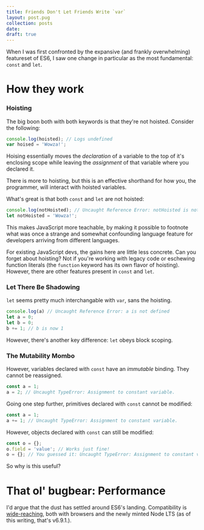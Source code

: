 ```yaml
---
title: Friends Don't Let Friends Write `var`
layout: post.pug
collection: posts
date:
draft: true
---
```


When I was first confronted by the expansive (and frankly overwhelming) featureset of ES6, I saw one change in particular as the most fundamental: `const` and `let`.


# How they work

### Hoisting

The big boon both with both keywords is that they're not hoisted. Consider the following:

```javascript
console.log(hoisted); // Logs undefined
var hoised = 'Wowza!';
```

Hoising essentially moves the _declaration_ of a variable to the top of it's enclosing scope while leaving the _assignment_ of that variable where you declared it.

There is more to hoisting, but this is an effective shorthand for how you, the programmer, will interact with hoisted variables.

What's great is that both `const` and `let` are not hoisted:

```javascript
console.log(notHoisted); // Uncaught Reference Error: notHoisted is not defined
let notHoisted = 'Wowza!';
```

This makes JavaScript more teachable, by making it possible to footnote what was once a strange and somewhat confounding language feature for developers arriving from different languages.

For existing JavaScript devs, the gains here are little less concrete. Can you forget about hoisting? Not if you're working with legacy code or eschewing function literals (the `function` keyword has its own flavor of hoisting). However, there are other features present in `const` and `let`.

### Let There Be Shadowing

`let` seems pretty much interchangable with `var`, sans the hoisting.

```javascript
console.log(a) // Uncaught Reference Error: a is not defined
let a = 0;
let b = 0;
b += 1; // b is now 1
```

However, there's another key difference: `let` obeys block scoping. 

### The Mutability Mombo

However, variables declared with `const` have an _immutable_ binding. They cannot be reassigned.

```javascript
const a = 1;
a = 2; // Uncaught TypeError: Assignment to constant variable.
```

Going one step further, primitives declared with `const` cannot be modified:

```javascript
const a = 1;
a += 1; // Uncaught TypeError: Assignment to constant variable.
``` 

However, objects declared with `const` can still be modified:

```javascript
const o = {};
o.field = 'value'; // Works just fine!
o = {}; // You guessed it: Uncaught TypeError: Assignment to constant variable.
```

So why is this useful?


# That ol' bugbear: Performance




I'd argue that the dust has settled around ES6's landing. Compatibility is [wide-reaching](http://kangax.github.io/compat-table/es6/), both with browsers and the newly minted Node LTS (as of this writing, that's v6.9.1.).